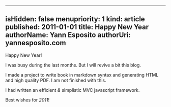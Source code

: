 -----
isHidden:       false
menupriority:   1
kind:           article
published: 2011-01-01
title: Happy New Year
authorName: Yann Esposito
authorUri: yannesposito.com
-----

Happy New Year!

I was busy during the last months. 
But I will revive a bit this blog.

I made a project to write book in markdown syntax and generating HTML and high quality PDF. I am not finished with this.

I had written an efficient _&_ simplistic MVC javascript framework.

Best wishes for _2011_!
